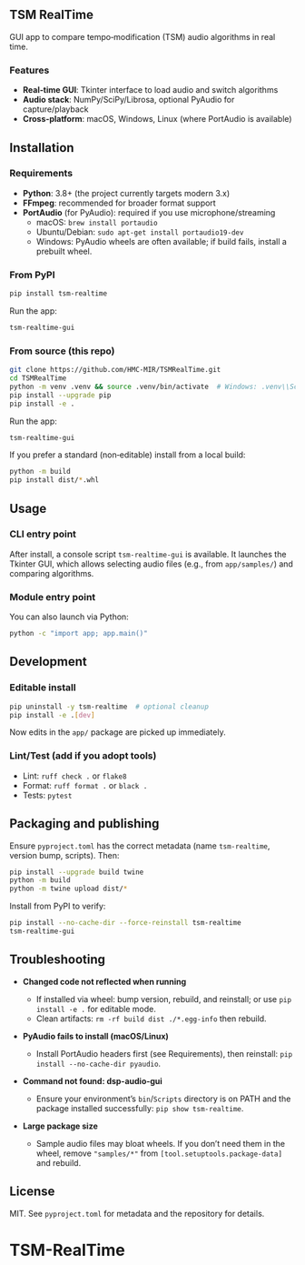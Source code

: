 ## TSM RealTime

GUI app to compare tempo‑modification (TSM) audio algorithms in real time.

### Features
- **Real‑time GUI**: Tkinter interface to load audio and switch algorithms
- **Audio stack**: NumPy/SciPy/Librosa, optional PyAudio for capture/playback
- **Cross‑platform**: macOS, Windows, Linux (where PortAudio is available)

## Installation

### Requirements
- **Python**: 3.8+ (the project currently targets modern 3.x)
- **FFmpeg**: recommended for broader format support
- **PortAudio** (for PyAudio): required if you use microphone/streaming
  - macOS: `brew install portaudio`
  - Ubuntu/Debian: `sudo apt-get install portaudio19-dev`
  - Windows: PyAudio wheels are often available; if build fails, install a prebuilt wheel.

### From PyPI
```bash
pip install tsm-realtime
```

Run the app:
```bash
tsm-realtime-gui
```

### From source (this repo)
```bash
git clone https://github.com/HMC-MIR/TSMRealTime.git
cd TSMRealTime
python -m venv .venv && source .venv/bin/activate  # Windows: .venv\\Scripts\\activate
pip install --upgrade pip
pip install -e .
```

Run the app:
```bash
tsm-realtime-gui
```

If you prefer a standard (non‑editable) install from a local build:
```bash
python -m build
pip install dist/*.whl
```

## Usage

### CLI entry point
After install, a console script `tsm-realtime-gui` is available. It launches the Tkinter GUI, which allows selecting audio files (e.g., from `app/samples/`) and comparing algorithms.

### Module entry point
You can also launch via Python:
```bash
python -c "import app; app.main()"
```

## Development

### Editable install
```bash
pip uninstall -y tsm-realtime  # optional cleanup
pip install -e .[dev]
```

Now edits in the `app/` package are picked up immediately.

### Lint/Test (add if you adopt tools)
- Lint: `ruff check .` or `flake8`
- Format: `ruff format .` or `black .`
- Tests: `pytest`

## Packaging and publishing

Ensure `pyproject.toml` has the correct metadata (name `tsm-realtime`, version bump, scripts). Then:
```bash
pip install --upgrade build twine
python -m build
python -m twine upload dist/*
```

Install from PyPI to verify:
```bash
pip install --no-cache-dir --force-reinstall tsm-realtime
tsm-realtime-gui
```

## Troubleshooting

- **Changed code not reflected when running**
  - If installed via wheel: bump version, rebuild, and reinstall; or use `pip install -e .` for editable mode.
  - Clean artifacts: `rm -rf build dist ./*.egg-info` then rebuild.

- **PyAudio fails to install (macOS/Linux)**
  - Install PortAudio headers first (see Requirements), then reinstall: `pip install --no-cache-dir pyaudio`.

- **Command not found: dsp-audio-gui**
  - Ensure your environment’s `bin`/`Scripts` directory is on PATH and the package installed successfully: `pip show tsm-realtime`.

- **Large package size**
  - Sample audio files may bloat wheels. If you don’t need them in the wheel, remove `"samples/*"` from `[tool.setuptools.package-data]` and rebuild.

## License

MIT. See `pyproject.toml` for metadata and the repository for details.

# TSM-RealTime